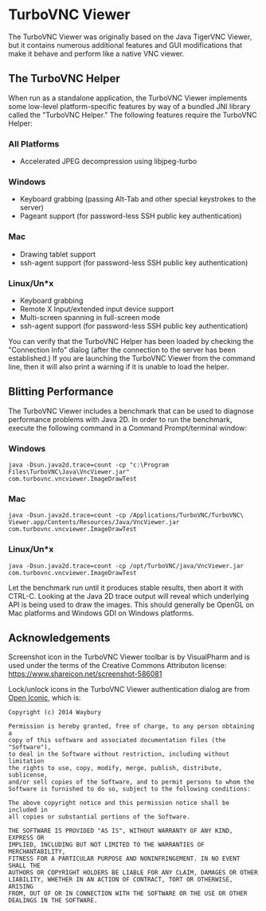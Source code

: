 TurboVNC Viewer
===============

The TurboVNC Viewer was originally based on the Java TigerVNC Viewer, but it
contains numerous additional features and GUI modifications that make it behave
and perform like a native VNC viewer.


The TurboVNC Helper
-------------------

When run as a standalone application, the TurboVNC Viewer implements some
low-level platform-specific features by way of a bundled JNI library called the
"TurboVNC Helper."  The following features require the TurboVNC Helper:

### All Platforms

* Accelerated JPEG decompression using libjpeg-turbo

### Windows

* Keyboard grabbing (passing Alt-Tab and other special keystrokes to the
  server)
* Pageant support (for password-less SSH public key authentication)

### Mac

* Drawing tablet support
* ssh-agent support (for password-less SSH public key authentication)

### Linux/Un*x

* Keyboard grabbing
* Remote X Input/extended input device support
* Multi-screen spanning in full-screen mode
* ssh-agent support (for password-less SSH public key authentication)

You can verify that the TurboVNC Helper has been loaded by checking the
"Connection Info" dialog (after the connection to the server has been
established.)  If you are launching the TurboVNC Viewer from the command line,
then it will also print a warning if it is unable to load the helper.


Blitting Performance
--------------------

The TurboVNC Viewer includes a benchmark that can be used to diagnose
performance problems with Java 2D.  In order to run the benchmark, execute the
following command in a Command Prompt/terminal window:

### Windows

    java -Dsun.java2d.trace=count -cp "c:\Program Files\TurboVNC\Java\VncViewer.jar" com.turbovnc.vncviewer.ImageDrawTest

### Mac

    java -Dsun.java2d.trace=count -cp /Applications/TurboVNC/TurboVNC\ Viewer.app/Contents/Resources/Java/VncViewer.jar com.turbovnc.vncviewer.ImageDrawTest

### Linux/Un*x

    java -Dsun.java2d.trace=count -cp /opt/TurboVNC/java/VncViewer.jar com.turbovnc.vncviewer.ImageDrawTest

Let the benchmark run until it produces stable results, then abort it with
CTRL-C.  Looking at the Java 2D trace output will reveal which underlying API
is being used to draw the images.  This should generally be OpenGL on Mac
platforms and Windows GDI on Windows platforms.


Acknowledgements
----------------

Screenshot icon in the TurboVNC Viewer toolbar is by VisualPharm and is used
under the terms of the Creative Commons Attributon license:
<https://www.shareicon.net/screenshot-586081>

Lock/unlock icons in the TurboVNC Viewer authentication dialog are from
[Open Iconic](https://useiconic.com/open), which is:

    Copyright (c) 2014 Waybury

    Permission is hereby granted, free of charge, to any person obtaining a
    copy of this software and associated documentation files (the "Software"),
    to deal in the Software without restriction, including without limitation
    the rights to use, copy, modify, merge, publish, distribute, sublicense,
    and/or sell copies of the Software, and to permit persons to whom the
    Software is furnished to do so, subject to the following conditions:

    The above copyright notice and this permission notice shall be included in
    all copies or substantial portions of the Software.

    THE SOFTWARE IS PROVIDED "AS IS", WITHOUT WARRANTY OF ANY KIND, EXPRESS OR
    IMPLIED, INCLUDING BUT NOT LIMITED TO THE WARRANTIES OF MERCHANTABILITY,
    FITNESS FOR A PARTICULAR PURPOSE AND NONINFRINGEMENT. IN NO EVENT SHALL THE
    AUTHORS OR COPYRIGHT HOLDERS BE LIABLE FOR ANY CLAIM, DAMAGES OR OTHER
    LIABILITY, WHETHER IN AN ACTION OF CONTRACT, TORT OR OTHERWISE, ARISING
    FROM, OUT OF OR IN CONNECTION WITH THE SOFTWARE OR THE USE OR OTHER
    DEALINGS IN THE SOFTWARE.
